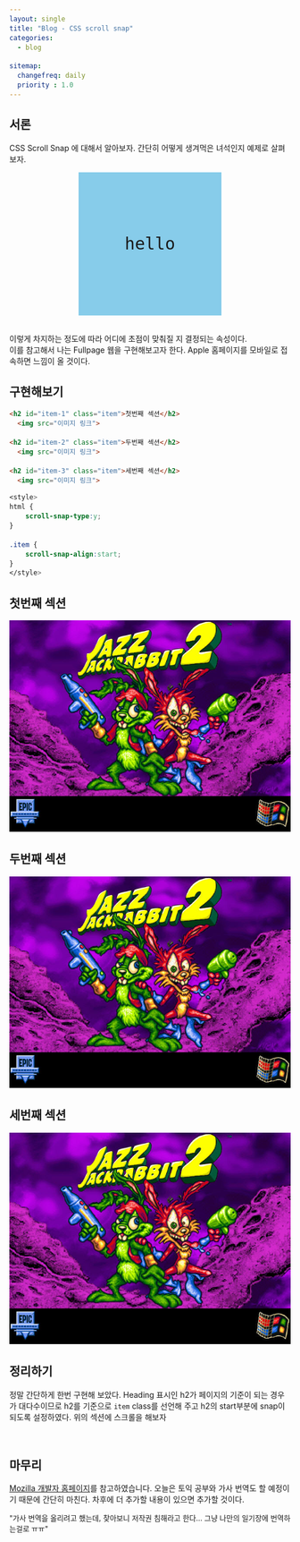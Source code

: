 ```yaml
---
layout: single
title: "Blog - CSS scroll snap"
categories:
  - blog

sitemap:
  changefreq: daily
  priority : 1.0
---
```


## 서론
CSS Scroll Snap 에 대해서 알아보자. 간단히 어떻게 생겨먹은 녀석인지 예제로 살펴보자.

<div class="holster">
<div class="container y mandatory-scroll-snapping">
  <div>hello</div>
  <div>2</div>
  <div>3</div>
  <div>4</div>
  <div>5</div>
</div>
</div>

<style>

.holster {
  display: flex;
  align-items: center;
  justify-content: space-between;
  flex-flow: column nowrap;
  font-family: monospace;
}

.container {
  display: flex;
  overflow: auto;
  flex: none;
}

.container.y {
  width: 256px;
  height: 256px;
  flex-flow: column nowrap;
}

.y.mandatory-scroll-snapping {
  scroll-snap-type: y mandatory; /* 항상 스냅 */
}

.container > div { /* div의 속성 */
  text-align: center;
  scroll-snap-align: center; /* snap area 안에서 center에 맞게 snap */
  flex: none; /* 컨테이너에 관계 없는 size */
}

.y.container > div { /* div의 크기 */
  line-height: 256px;
  font-size: 128px;
  width: 256px;
  height: 100%; /* 컨테이너의 100% 겠지 */
}

/* appearance fixes */
.y.container > div:first-child {
 /* 행간 조절 */
  font-size: 30px;
}
/* coloration */
.container > div:nth-child(even) { /* 짝수 div */
  background-color: #87EA87;
}

.container > div:nth-child(odd) { /* 홀수 div */
  background-color: #87CCEA;
}
</style>

<br>

이렇게 차지하는 정도에 따라 어디에 초점이 맞춰질 지 결정되는 속성이다. <br>
이를 참고해서 나는 Fullpage 웹을 구현해보고자 한다. Apple 홈페이지를 모바일로 접속하면 느낌이 올 것이다.  


## 구현해보기

```html
<h2 id="item-1" class="item">첫번째 섹션</h2>
  <img src="이미지 링크">

<h2 id="item-2" class="item">두번째 섹션</h2>
  <img src="이미지 링크">

<h2 id="item-3" class="item">세번째 섹션</h2>
  <img src="이미지 링크">

```

```css
<style>
html {
    scroll-snap-type:y;
}

.item {
    scroll-snap-align:start;
}
</style>
```

<h2 id="item-1" class="item">첫번째 섹션</h2>
  <img src="/assets/images/posting/blog_snap/picture1.jpg">

<h2 id="item-2" class="item">두번째 섹션</h2>
  <img src="/assets/images/posting/blog_snap/picture1.jpg">

<h2 id="item-3" class="item">세번째 섹션</h2>
  <img src="/assets/images/posting/blog_snap/picture1.jpg">

<style>
html {
    scroll-snap-type:y;
}

.item {
    scroll-snap-align:start;
}
</style>

## 정리하기

정말 간단하게 한번 구현해 보았다. Heading 표시인 h2가 페이지의 기준이 되는 경우가 대다수이므로 h2를 기준으로 `item` class를 선언해 주고 h2의 start부분에 snap이 되도록 설정하였다. 위의 섹션에 스크롤을 해보자

<br>

## 마무리
[Mozilla 개발자 홈페이지](https://developer.mozilla.org/en-US/docs/Web/CSS/scroll-snap-type)를 참고하였습니다. 오늘은 토익 공부와 가사 번역도 할 예정이기 때문에 간단히 마친다. 차후에 더 추가할 내용이 있으면 추가할 것이다. 

<font size=2>"가사 번역을 올리려고 했는데, 찾아보니 저작권 침해라고 한다... 그냥 나만의 일기장에
번역하는걸로 ㅠㅠ"</font>